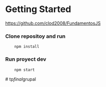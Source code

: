 # Getting Started
https://github.com/clod2008/FundamentosJS

### Clone repositoy and run

```
    npm install
```


### Run proyect dev
```
    npm start
```
#   t p _ f i n a l _ g r u p a l  
 